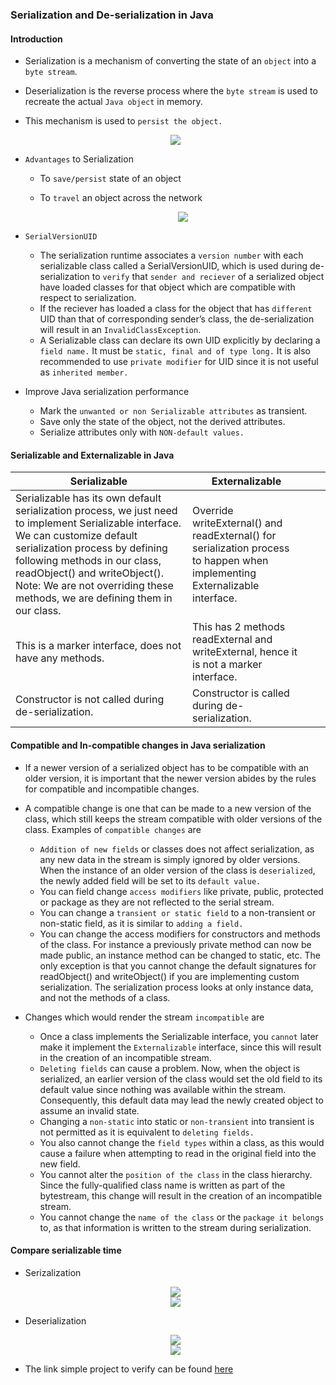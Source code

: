 ### Serialization and De-serialization in Java

#### Introduction

+ Serialization is a mechanism of converting the state of an `object` into a `byte stream`. 

+ Deserialization is the reverse process where the `byte stream` is used to recreate the actual `Java object` in memory. 

+ This mechanism is used to `persist the object.`

    <div align="center">
        <img src="media/serialize-deserialize-java.png" />
    </div>

+ `Advantages` to Serialization
  + To `save/persist` state of an object
  + To `travel` an object across the network
    
    <div align="center">
        <img src="media/advantages-of-serialization.jpg" />
    </div>

+ `SerialVersionUID`
  + The serialization runtime associates a `version number` with each serializable class called a SerialVersionUID, which is used during de-serialization to `verify` that `sender and reciever` of a serialized object have loaded classes for that object which are compatible with respect to serialization.
  + If the reciever has loaded a class for the object that has `different` UID than that of corresponding sender’s class, the de-serialization will result in an `InvalidClassException`.
  + A Serializable class can declare its own UID explicitly by declaring a `field name.` It must be `static, final and of type long.` It is also recommended to use `private modifier` for UID since it is not useful as `inherited member.`

+ Improve Java serialization performance
  + Mark the `unwanted or non Serializable attributes` as transient.
  + Save only the state of the object, not the derived attributes.
  + Serialize attributes only with `NON-default values.`

#### Serializable and Externalizable in Java

| Serializable                                                                                                                                                                                                                                                                                                              | Externalizable                                                                                                                   |   |   |
|---------------------------------------------------------------------------------------------------------------------------------------------------------------------------------------------------------------------------------------------------------------------------------------------------------------------------|----------------------------------------------------------------------------------------------------------------------------------|---|---|
| Serializable has its own default serialization process, we just need to implement Serializable interface\. We can customize default serialization process by defining following methods in our class, readObject\(\) and writeObject\(\)\. Note: We are not overriding these methods, we are defining them in our class\. | Override writeExternal\(\) and readExternal\(\) for serialization process to happen when implementing Externalizable interface\. |   |   |
| This is a marker interface, does not have any methods\.                                                                                                                                                                                                                                                                   | This has 2 methods readExternal and writeExternal, hence it is not a marker interface\.                                          |   |   |
| Constructor is not called during de\-serialization\.                                                                                                                                                                                                                                                                      | Constructor is called during de\-serialization\.                                                                        

#### Compatible and In-compatible changes in Java serialization

+ If a newer version of a serialized object has to be compatible with an older version, it is important that the newer version abides by the rules for compatible and incompatible changes.

+ A compatible change is one that can be made to a new version of the class, which still keeps the stream compatible with older versions of the class. Examples of `compatible changes` are
  + `Addition of new fields` or classes does not affect serialization, as any new data in the stream is simply ignored by older versions. When the instance of an older version of the class is `deserialized`, the newly added field will be set to its `default value.`
  + You can field change `access modifiers` like private, public, protected or package as they are not reflected to the serial stream.
  + You can change a `transient or static field` to a non-transient or non-static field, as it is similar to `adding a field.`
  + You can change the access modifiers for constructors and methods of the class. For instance a previously private method can now be made public, an instance method can be changed to static, etc. The only exception is that you cannot change the default signatures for readObject() and writeObject() if you are implementing custom serialization. The serialization process looks at only instance data, and not the methods of a class.

+ Changes which would render the stream `incompatible` are
  + Once a class implements the Serializable interface, you `cannot` later make it implement the `Externalizable` interface, since this will result in the creation of an incompatible stream.
  + `Deleting fields` can cause a problem. Now, when the object is serialized, an earlier version of the class would set the old field to its default value since nothing was available within the stream. Consequently, this default data may lead the newly created object to assume an invalid state.
  + Changing a `non-static` into static or `non-transient` into transient is not permitted as it is equivalent to `deleting fields.`
  + You also cannot change the `field types` within a class, as this would cause a failure when attempting to read in the original field into the new field.
  + You cannot alter the `position of the class` in the class hierarchy. Since the fully-qualified class name is written as part of the bytestream, this change will result in the creation of an incompatible stream.
  + You cannot change the `name of the class` or the `package it belongs` to, as that information is written to the stream during serialization.

#### Compare serializable time

+ Serizalization

    <div align="center">
        <img src="media/1.png">
    </div>

    <div align="center">
        <img src="media/2.png">
    </div>

+ Deserialization

    <div align="center">
        <img src="media/3.png">
    </div>

    <div align="center">
        <img src="media/4.png">
    </div>

+ The link simple project to verify can be found [here](https://github.com/PhamNhatHaoPTIT/Onboard/tree/master/java-serialization)
